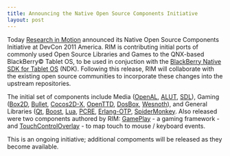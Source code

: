 ```yaml
---
title: Announcing the Native Open Source Components Initiative
layout: post
---
```


Today [Research in Motion](http://rim.com) announced its Native Open Source Components Initiative at DevCon 2011 America. RIM is contributing initial ports of commonly used Open Source Libraries and Games to the QNX-based BlackBerry&copy; Tablet OS, to be used in conjuction with the [BlackBerry Native SDK for Tablet OS](http://developer.blackberry.com/native) (NDK). Following this release, RIM will collaborate with the existing open source communities to incorporate these changes into the upstream repositories.

The initial set of components include Media ([OpenAL](ndk/components.html#OpenAL), [ALUT](ndk/components.html#ALUT), [SDL](ndk/components.html#SDL)), Gaming ([Box2D](ndk/components.html#Box2D), [Bullet](ndk/components.html#Bullet), [Cocos2D-X](ndk/components.html#Cocos2D-X), [OpenTTD](ndk/components.html#OpenTTD), [DosBox](ndk/components.html#DosBox), [Wesnoth](ndk/components.html#Wesnoth)), and General Libraries ([Qt](ndk/components.html#Qt), [Boost](ndk/components.html#Boost), [Lua](ndk/components.html#Lua), [PCRE](ndk/components.html#PCRE), [Erlang-OTP](ndk/components.html#Erlang-OTP), [SpiderMonkey](ndk/components.html#SpiderMonkey). Also released were two components authored by RIM: [GamePlay](ndk/components.html#GamePlay) - a gaming framework - and [TouchControlOverlay](ndk/components.html#TouchControlOverlay) - to map touch to mouse / keyboard events.

This is an ongoing initiative; additional compoments will be released as they become available.